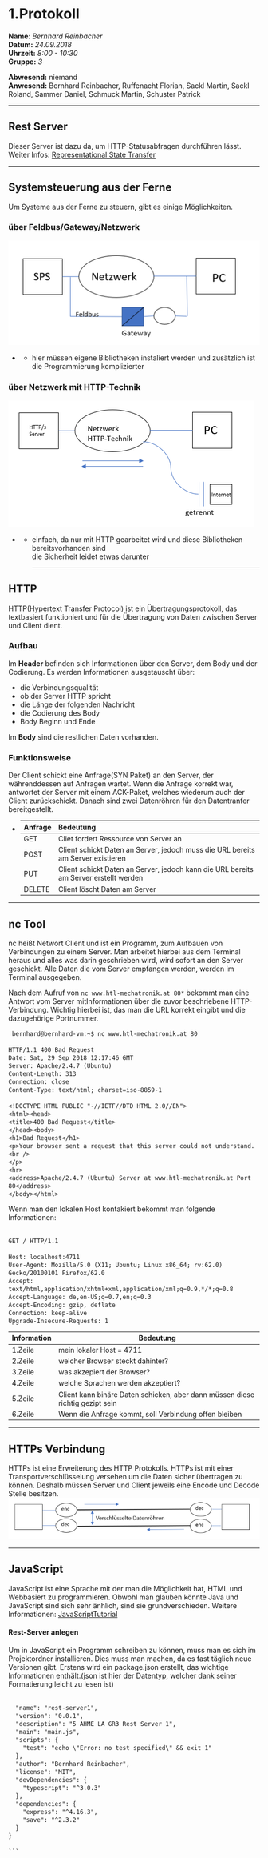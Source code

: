 # 1.Protokoll  
  
  **Name**:  *Bernhard Reinbacher*  
  **Datum:** *24.09.2018*  
  **Uhrzeit:** *8:00 - 10:30*  
  **Gruppe:** *3*  
  
   
    
 **Abwesend:** niemand  
 **Anwesend:** Bernhard Reinbacher, Ruffenacht Florian, Sackl Martin, Sackl Roland, Sammer Daniel, Schmuck Martin, Schuster Patrick  
  
*********************************************************************************************************************************  
## Rest Server  
Dieser Server ist dazu da, um HTTP-Statusabfragen durchführen lässt. Weiter Infos: [Representational State Transfer](https://de.wikipedia.org/wiki/Representational_State_Transfer)
*********************************************************************************************************************************  
## Systemsteuerung aus der Ferne  
Um Systeme aus der Ferne zu steuern, gibt es einige Möglichkeiten.  
### über Feldbus/Gateway/Netzwerk  
![Netzwerk1](/reibem14/Netzwerk1.PNG)    
* * hier müssen eigene Bibliotheken instaliert werden und zusätzlich ist die Programmierung komplizierter  

### über Netzwerk mit HTTP-Technik   
![Netzwerk2](/reibem14/Netzwerk2.PNG)   
* *  einfach, da nur mit HTTP gearbeitet wird und diese Bibliotheken bereitsvorhanden sind  
     die Sicherheit leidet etwas darunter    
     *********************************************************************************************************************************   
## HTTP  
HTTP(Hypertext Transfer Protocol) ist ein Übertragungsprotokoll, das textbasiert funktioniert und für die Übertragung von Daten zwischen Server und Client dient. 
### Aufbau  
Im **Header** befinden sich Informationen über den Server, dem Body und der Codierung. Es werden Informationen ausgetauscht über:   
* die Verbindungsqualität  
* ob der Server HTTP spricht  
* die Länge der folgenden Nachricht  
* die Codierung des Body  
* Body Beginn und Ende    
  
Im **Body** sind die restlichen Daten vorhanden.  
  
### Funktionsweise  
Der Client schickt eine Anfrage(SYN Paket) an den Server, der währenddessen auf Anfragen wartet. Wenn die Anfrage korrekt war, antwortet der Server mit einem ACK-Paket, welches wiederum auch der Client zurückschickt. Danach sind zwei Datenröhren für den Datentranfer bereitgestellt.  

* Anfrage | Bedeutung  
  ------- | ---------  
  GET | Cliet fordert Ressource von Server an  
  POST | Client schickt Daten an Server, jedoch muss die URL bereits am Server existieren  
  PUT | Client schickt Daten an Server, jedoch kann die URL bereits am Server erstellt werden  
  DELETE | Client löscht Daten am Server  
********************************************************************************************************************************  
## nc Tool  
nc heißt Networt Client und ist ein Programm, zum Aufbauen von Verbindungen zu einem Server. Man arbeitet hierbei aus dem Terminal heraus und alles was darin geschrieben wird, wird sofort an den Server geschickt. Alle Daten die vom Server empfangen werden, werden im Terminal ausgegeben.       
  
      
Nach dem Aufruf von `nc www.htl-mechatronik.at 80*` bekommt man eine Antwort vom Server mitInformationen über die zuvor beschriebene HTTP-Verbindung. Wichtig hierbei ist, das man die URL korrekt eingibt und die dazugehörige Portnummer.  
```
 bernhard@bernhard-vm:~$ nc www.htl-mechatronik.at 80

HTTP/1.1 400 Bad Request
Date: Sat, 29 Sep 2018 12:17:46 GMT
Server: Apache/2.4.7 (Ubuntu)
Content-Length: 313
Connection: close
Content-Type: text/html; charset=iso-8859-1

<!DOCTYPE HTML PUBLIC "-//IETF//DTD HTML 2.0//EN">
<html><head>
<title>400 Bad Request</title>
</head><body>
<h1>Bad Request</h1>
<p>Your browser sent a request that this server could not understand.<br />
</p>
<hr>
<address>Apache/2.4.7 (Ubuntu) Server at www.htl-mechatronik.at Port 80</address>
</body></html>
```  
  
Wenn man den lokalen Host kontakiert bekommt man folgende Informationen:  
```bernhard@bernhard-vm:~$ nc -l 4711

GET / HTTP/1.1

Host: localhost:4711		                                                                    
User-Agent: Mozilla/5.0 (X11; Ubuntu; Linux x86_64; rv:62.0) Gecko/20100101 Firefox/62.0	  	
Accept: text/html,application/xhtml+xml,application/xml;q=0.9,*/*;q=0.8		                  
Accept-Language: de,en-US;q=0.7,en;q=0.3	                                                  
Accept-Encoding: gzip, deflate	                                                                                                                                                                          
Connection: keep-alive		         
Upgrade-Insecure-Requests: 1  
```  
Information | Bedeutung  
----------- | ---------  
1.Zeile | mein lokaler Host = 4711  
2.Zeile | welcher Browser steckt dahinter?  
3.Zeile | was akzepiert der Browser?  
4.Zeile | welche Sprachen werden akzeptiert?  
5.Zeile | Client kann binäre Daten schicken, aber dann müssen diese richtig gezipt sein  
6.Zeile | Wenn die Anfrage kommt, soll Verbindung offen bleiben   
********************************************************************************************************************************

## HTTPs Verbindung    
HTTPs ist eine Erweiterung des HTTP Protokolls. HTTPs ist mit einer Transportverschlüsselung versehen um die Daten sicher übertragen zu können. Deshalb müssen Server und Client jeweils eine Encode und Decode Stelle besitzen.
![HTTPS](/reibem14/HTTPS.PNG)  
********************************************************************************************************************************  
## JavaScript  
JavaScript ist eine Sprache mit der man die Möglichkeit hat, HTML und Webbasiert zu programmieren. Obwohl man glauben könnte Java und JavaScript sind sich sehr änhlich, sind sie grundverschieden. Weitere Informationen: [JavaScriptTutorial](https://www.w3schools.com/js/default.asp)  
  
#### Rest-Server anlegen  
Um in JavaScript ein Programm schreiben zu können, muss man es sich im Projektordner installieren. Dies muss man machen, da es fast täglich neue Versionen gibt. Erstens wird ein package.json erstellt, das wichtige Informationen enthält.(json ist hier der Datentyp, welcher dank seiner Formatierung leicht zu lesen ist)  
```` 

  "name": "rest-server1",
  "version": "0.0.1",
  "description": "5 AHME LA GR3 Rest Server 1",
  "main": "main.js",
  "scripts": {
    "test": "echo \"Error: no test specified\" && exit 1"
  },
  "author": "Bernhard Reinbacher",
  "license": "MIT",
  "devDependencies": {
    "typescript": "^3.0.3"
  },
  "dependencies": {
    "express": "^4.16.3",
    "save": "^2.3.2"
  }
}  

```


    

